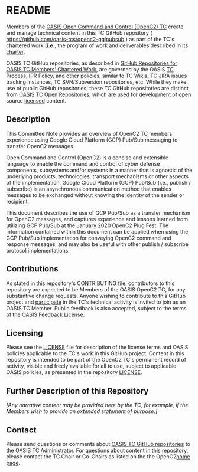 # README

Members of the [OASIS Open Command and Control (OpenC2) TC](https://www.oasis-open.org/committees/openc2/) create and manage technical content in this TC GitHub repository ( https://github.com/oasis-tcs/openc2-gglpubsub ) as part of the TC's chartered work (__i.e.__, the program of work and deliverables described in its [charter](https://www.oasis-open.org/committees/openc2/charter.php).

OASIS TC GitHub repositories, as described in [GitHub Repositories for OASIS TC Members' Chartered Work](https://www.oasis-open.org/resources/tcadmin/github-repositories-for-oasis-tc-members-chartered-work), are governed by the OASIS [TC Process](https://www.oasis-open.org/policies-guidelines/tc-process), [IPR Policy](https://www.oasis-open.org/policies-guidelines/ipr), and other policies, similar to TC Wikis, TC JIRA issues tracking instances, TC SVN/Subversion repositories, etc. While they make use of public GitHub repositories, these TC GitHub repositories are distinct from [OASIS TC Open Repositories](https://www.oasis-open.org/resources/open-repositories), which are used for development of open source [licensed](https://www.oasis-open.org/resources/open-repositories/licenses) content.

## Description

This Committee Note provides an overview of OpenC2 TC members'
experience using Google Cloud Platform (GCP) Pub/Sub messaging to transfer OpenC2 messages.

Open Command and Control (OpenC2) is a concise and extensible language to enable the command and control of cyber defense components, subsystems and/or systems in a manner that is agnostic of the underlying products, technologies, transport mechanisms or other aspects of the implementation. Google Cloud Platform (GCP) Pub/Sub (i.e., publish / subscribe) is an asynchronous communication method that enables messages to be exchanged without knowing the identity of the sender or recipient. 

This document describes the use of GCP Pub/Sub as a transfer mechanism for OpenC2 messages, and captures experience and lessons learned from utilizing GCP Pub/Sub at the January 2020 OpenC2 Plug Fest. The information contained within this document can be
applied when using the GCP Pub/Sub implementation for conveying OpenC2 command and response messages, and may also be useful with other publish / subscribe protocol implementations.

## Contributions

As stated in this repository's [CONTRIBUTING file](https://github.com/oasis-tcs/openc2-gglpubsub/blob/master/CONTRIBUTING.md), contributors to this repository are expected to be Members of the OASIS OpenC2 TC, for any substantive change requests. Anyone wishing to contribute to this GitHub project and [participate](https://www.oasis-open.org/join/participation-instructions) in the TC's technical activity is invited to join as an OASIS TC Member. Public feedback is also accepted, subject to the terms of the [OASIS Feedback License](https://www.oasis-open.org/policies-guidelines/ipr#appendixa).

## Licensing

Please see the [LICENSE](https://github.com/oasis-tcs/openc2-gglpubsub/blob/master/LICENSE.md) file for description of the license terms and OASIS policies applicable to the TC's work in this GitHub project. Content in this repository is intended to be part of the OpenC2 TC's permanent record of activity, visible and freely available for all to use, subject to applicable OASIS policies, as presented in the repository [LICENSE](https://github.com/oasis-tcs/openc2-gglpubsub/blob/master/LICENSE.md).

## Further Description of this Repository

_[Any narrative content may be provided here by the TC, for example, if the Members wish to provide an extended statement of purpose.]_

## Contact

Please send questions or comments about [OASIS TC GitHub repositories](https://www.oasis-open.org/resources/tcadmin/github-repositories-for-oasis-tc-members-chartered-work) to the [OASIS TC Administrator](mailto:tc-admin@oasis-open.org").  For questions about content in this repository, please contact the TC Chair or Co-Chairs as listed on the the OpenC2[home page](https://www.oasis-open.org/committees/openc2/).
